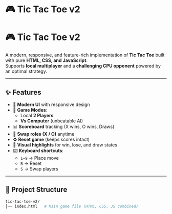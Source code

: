 # 🎮 Tic Tac Toe v2

# 🎮 Tic Tac Toe v2 

A modern, responsive, and feature-rich implementation of **Tic Tac Toe** built with pure **HTML, CSS, and JavaScript**.  
Supports **local multiplayer** and a **challenging CPU opponent** powered by an optimal strategy.  

---

## ✨ Features
- 🎨 **Modern UI** with responsive design  
- 👫 **Game Modes**:  
  - Local **2 Players**  
  - **Vs Computer** (unbeatable AI)  
- 📊 **Scoreboard** tracking (X wins, O wins, Draws)  
- 🔄 **Swap roles (X / O)** anytime  
- ♻️ **Reset game** (keeps scores intact)  
- 🌟 **Visual highlights** for win, lose, and draw states  
- ⌨️ **Keyboard shortcuts**:  
  - `1–9` → Place move  
  - `R` → Reset  
  - `S` → Swap players  

---

## 📂 Project Structure
```bash
tic-tac-toe-v2/
│── index.html   # Main game file (HTML, CSS, JS combined)
